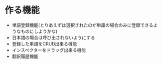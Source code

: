# 作る機能

- 単語登録機能(とりあえずは選択されたのが単語の場合のみに登録できるようなものにしようかな)
- 日本語の場合は呼び出されないようにする
- 登録した単語をCRUD出来る機能
- インスペクターをドラッグ出来る機能
- 翻訳履歴機能
